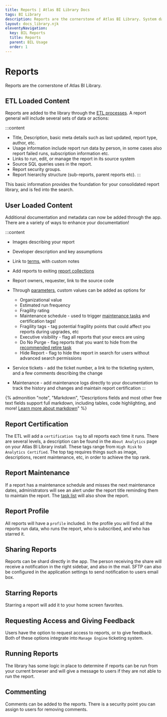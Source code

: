 ```yaml
---
title: Reports | Atlas BI Library Docs
tags: BI Library
description: Reports are the cornerstone of Atlas BI Library. System data is brought in through the ETLs and more documentation can be added in the app.
layout: docs_library.njk
eleventyNavigation:
  key: BIL Reports
  title: Reports
  parent: BIL Usage
  order: 1
---
```


# Reports
<p class="subtitle pb-5">Reports are the cornerstone of Atlas BI Library.</p>

## ETL Loaded Content

Reports are added to the library through the [ETL processes](/docs/bi-library/etl/). A report general will include several sets of data or actions:

:::content
- Title, Description, basic meta details such as last updated, report type, author, etc.
- Usage information include report run data by person, in some cases also report failed runs, subscription information etc.
- Links to run, edit, or manage the report in its source system
- Source SQL queries uses in the report.
- Report security groups.
- Report hierarchy structure (sub-reports, parent reports etc).
:::

This basic information provides the foundation for your consolidated report library, and is fed into the search.

## User Loaded Content

Additional documentation and metadata can now be added through the app. There are a variety of ways to enhance your documentation!

:::content
- Images describing your report
- Developer description and key assumptions
- Link to [terms](/docs/bi-library/usage/terms/), with custom notes
- Add reports to exiting [report collections](/docs/bi-library/usage/collections/)
- Report owners, requester, link to the source code
- Through [parameters](/docs/bi-library/usage/parameters/), custom values can be added as options for

    - Organizational value
    - Estimated run frequency
    - Fragility rating
    - Maintenance schedule - used to trigger [maintenance tasks](/docs/bi-library/usage/tasks/) and certification tags!
    - Fragility tags - tag potential fragility points that could affect you reports during upgrades, etc
    - Executive visibility - flag all reports that your execs are using
    - Do No Purge - flag reports that you want to hide from the [recommended retire task](/docs/bi-library/usage/tasks/)
    - Hide Report - flag to hide the report in search for users without advanced search permissions

- Service tickets - add the ticket number, a link to the ticketing system, and a few comments describing the change
- Maintenance - add maintenance logs directly to your documentation to track the history and changes and maintain report certification
:::

{% admonition
   "note",
   "Markdown",
   "Descriptions fields and most other free text fields support full markdown, including tables, code highlighting, and more! [Learn more about markdown](https://www.markdownguide.org/getting-started)"
%}


## Report Certification

The ETL will add a `certification tag` to all reports each time it runs. There are several levels, a description can be found in the `About Analytics` page on your Atlas BI Library install. These tags range from `High Risk` to `Analytics Certified`. The top tag requires things such as image, descriptions, recent maintenance, etc, in order to achieve the top rank.

## Report Maintenance

If a report has a maintenance schedule and misses the next maintenance dates, administrators will see an alert under the report title reminding them to maintain the report. The [task list](/docs/bi-library/usage/tasks/) will also show the report.

## Report Profile

All reports will have a `profile` included. In the profile you will find all the reports run data, who runs the report, who is subscribed, and who has starred it.

## Sharing Reports

Reports can be shard directly in the app. The person receiving the share will receive a notification in the right sidebar, and also in the mail. SFTP can also be configured in the application settings to send notification to users email box.

## Starring Reports

Starring a report will add it to your home screen favorites.

## Requesting Access and Giving Feedback

Users have the option to request access to reports, or to give feedback. Both of these options integrate into `Manage Engine` ticketing system.

## Running Reports

The library has some logic in place to determine if reports can be run from your current browser and will give a message to users if they are not able to run the report.

## Commenting

Comments can be added to the reports. There is a security point you can assign to users for removing comments.
